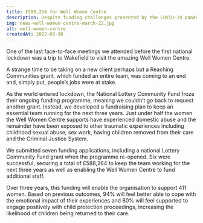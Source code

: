 ```yaml
---
title: £588,264 for Well Women Centre
description: Despite funding challenges presented by the COVID-19 pandemic, we are delighted to have helped the Well Women Centre in Wakefield raise £588,264 to fund their casework team in full.
img: news-well-women-centre-march-22.jpg
alt: well-women-centre
createdAt: 2022-03-30
---
```


One of the last face-to-face meetings we attended before the first national lockdown was a trip to Wakefield to visit the amazing Well Women Centre.

A strange time to be taking on a new client perhaps but a Reaching Communities grant, which funded an entire team, was coming to an end and, simply put, people’s jobs were at stake.

As the world entered lockdown, the National Lottery Community Fund froze their ongoing funding programme, meaning we couldn’t go back to request another grant. Instead, we developed a fundraising plan to keep an essential team running for the next three years.
Just under half the women the Well Women Centre supports have experienced domestic abuse and the remainder have been exposed to other traumatic experiences including childhood sexual abuse, sex work, having children removed from their care and the Criminal Justice System.

We submitted seven funding applications, including a national Lottery Community Fund grant when the programme re-opened. Six were successful, securing a total of £588,264 to keep the team working for the next three years as well as enabling the Well Women Centre to fund additional staff.

Over three years, this funding will enable the organisation to support 411 women. Based on previous outcomes, 94% will feel better able to cope with the emotional impact of their experiences and 80% will feel supported to engage positively with child protection proceedings, increasing the likelihood of children being returned to their care.
